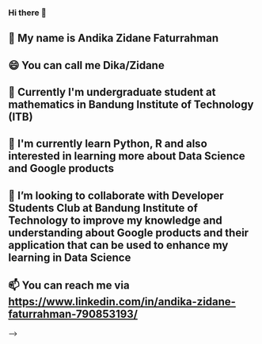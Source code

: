 ### Hi there 👋
## 🔭 My name is Andika Zidane Faturrahman
## 😄 You can call me Dika/Zidane 
## 🌱 Currently I'm undergraduate student at mathematics in Bandung Institute of Technology (ITB)
## 🌱 I'm currently learn Python, R and also interested in learning more about Data Science and Google products
## 🤔 I’m looking to collaborate with Developer Students Club at Bandung Institute of Technology to improve my knowledge and understanding about Google products and their application that can be used to enhance my learning in Data Science
## 📫 You can reach me via https://www.linkedin.com/in/andika-zidane-faturrahman-790853193/ 
-->

